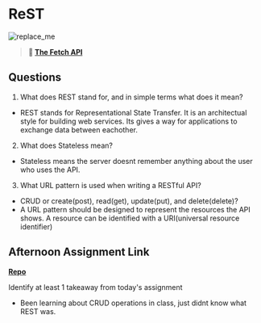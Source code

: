 # ReST

![replace_me](https://codeworks.blob.core.windows.net/public/assets/img/illustrations/placeholder.svg)

> **📖 [The Fetch API](https://codeworksacademy.com/fs-student-guide/resources/wk4/04-Fetch)**

## Questions

1. What does REST stand for, and in simple terms what does it mean?
- REST stands for Representational State Transfer. It is an architectual style for building web services. Its gives a way for applications to exchange data between eachother. 

2. What does Stateless mean?
- Stateless means the server doesnt remember anything about the user who uses the API.

3. What URL pattern is used when writing a RESTful API?
- CRUD or create(post), read(get), update(put), and delete(delete)?
- A URL pattern should be designed to represent the resources the API shows. A resource can be identified with a URI(universal resource identifier)

## Afternoon Assignment Link

**[Repo](https://github.com/josuehdz0/gifted)**

Identify at least 1 takeaway from today's assignment
- Been learning about CRUD operations in class, just didnt know what REST was. 
